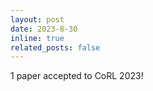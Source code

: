 ```yaml
---
layout: post
date: 2023-8-30
inline: true
related_posts: false
---
```


1 paper accepted to CoRL 2023!